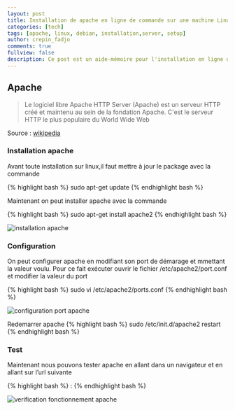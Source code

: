 ```yaml
---
layout: post
title: Installation de apache en ligne de commande sur une machine Linux
categories: [tech]
tags: [apache, linux, debian, installation,server, setup]
author: crepin_fadjo
comments: true
fullview: false
description: Ce post est un aide-mémoire pour l'installation en ligne de commande de apache
---
```

## Apache
>Le logiciel libre Apache HTTP Server (Apache) est un serveur HTTP créé et maintenu au sein de la fondation Apache. C'est le serveur HTTP le plus populaire du World Wide Web

Source : [wikipedia](https://fr.wikipedia.org/wiki/Apache_HTTP_Server)

### Installation apache

Avant toute installation sur linux,il faut mettre à jour le package avec la commande

{% highlight bash %}
sudo apt-get update
{% endhighlight bash %}

Maintenant on peut installer apache avec la commande

{% highlight bash %}
sudo apt-get install apache2
{% endhighlight bash %}

![installation apache](../../../../assets/media/2017-02-20-installation-lamp-linux/instal_apache.PNG "installation apache")

### Configuration
On peut configurer apache en modifiant son port de démarage et mmettant la valeur voulu.
Pour ce fait exécuter ouvrir le fichier /etc/apache2/port.conf et modifier la valeur du port

{% highlight bash %}
sudo vi /etc/apache2/ports.conf
{% endhighlight bash %}

![configuration port apache](../../../../assets/media/2017-02-20-installation-lamp-linux/port.PNG "configuration port apache")

Redemarrer apache
{% highlight bash %}
sudo /etc/init.d/apache2 restart
{% endhighlight bash %}

### Test

Maintenant nous pouvons tester apache en allant dans un navigateur et en allant sur  l’url suivante

{% highlight bash %}
<adresse IP>:<port>
{% endhighlight bash %}

![verification fonctionnement apache](../../../../assets/media/2017-02-20-installation-lamp-linux/apache.PNG "verification fonctionnement apache")